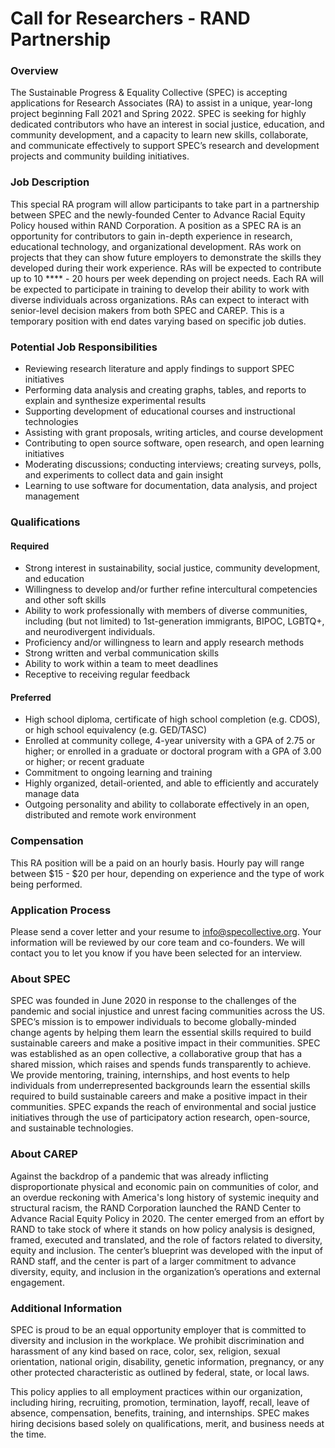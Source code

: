 # Call for Researchers - RAND Partnership

### **Overview**

The Sustainable Progress & Equality Collective (SPEC) is accepting applications for Research Associates (RA) to assist in a unique, year-long project beginning Fall 2021 and Spring 2022. SPEC is seeking for highly dedicated contributors who have an interest in social justice, education, and community development, and a capacity to learn new skills, collaborate, and communicate effectively to support SPEC’s research and development projects and community building initiatives.

### Job Description

This special RA program will allow participants to take part in a partnership between SPEC and the newly-founded Center to Advance Racial Equity Policy housed within RAND Corporation. A position as a SPEC RA is an opportunity for contributors to gain in-depth experience in research, educational technology, and organizational development. RAs work on projects that they can show future employers to demonstrate the skills they developed during their work experience. RAs will be expected to contribute up to 10 **** - 20 hours per week depending on project needs. Each RA will be expected to participate in training to develop their ability to work with diverse individuals across organizations. RAs can expect to interact with senior-level decision makers from both SPEC and CAREP. This is a temporary position with end dates varying based on specific job duties.

### Potential Job Responsibilities

* Reviewing research literature and apply findings to support SPEC initiatives
* Performing data analysis and creating graphs, tables, and reports to explain and synthesize experimental results
* Supporting development of educational courses and instructional technologies
* Assisting with grant proposals, writing articles, and course development
* Contributing to open source software, open research, and open learning initiatives
* Moderating discussions; conducting interviews; creating surveys, polls, and experiments to collect data and gain insight
* Learning to use software for documentation, data analysis, and project management

### **Qualifications**

#### **Required**

* Strong interest in sustainability, social justice, community development, and education
* Willingness to develop and/or further refine intercultural competencies and other soft skills
* Ability to work professionally with members of diverse communities, including (but not limited) to 1st-generation immigrants, BIPOC, LGBTQ+, and neurodivergent individuals.
* Proficiency and/or willingness to learn and apply research methods
* Strong written and verbal communication skills
* Ability to work within a team to meet deadlines
* Receptive to receiving regular feedback

#### **Preferred**

* High school diploma, certificate of high school completion (e.g. CDOS), or high school equivalency (e.g. GED/TASC)
* Enrolled at community college, 4-year university with a GPA of 2.75 or higher; or enrolled in a graduate or doctoral program with a GPA of 3.00 or higher; or recent graduate
* Commitment to ongoing learning and training
* Highly organized, detail-oriented, and able to efficiently and accurately manage data
* Outgoing personality and ability to collaborate effectively in an open, distributed and remote work environment

### **Compensation**

This RA position will be a paid on an hourly basis. Hourly pay will range between $15 - $20 per hour, depending on experience and the type of work being performed.

### **Application Process**

Please send a cover letter and your resume to [info@specollective.org](mailto:info@specollective.org). Your information will be reviewed by our core team and co-founders. We will contact you to let you know if you have been selected for an interview.

### **About SPEC**

SPEC was founded in June 2020 in response to the challenges of the pandemic and social injustice and unrest facing communities across the US. SPEC’s mission is to empower individuals to become globally-minded change agents by helping them learn the essential skills required to build sustainable careers and make a positive impact in their communities. SPEC was established as an open collective, a collaborative group that has a shared mission, which raises and spends funds transparently to achieve. We provide mentoring, training, internships, and host events to help individuals from underrepresented backgrounds learn the essential skills required to build sustainable careers and make a positive impact in their communities. SPEC expands the reach of environmental and social justice initiatives through the use of participatory action research, open-source, and sustainable technologies.

### **About CAREP**

Against the backdrop of a pandemic that was already inflicting disproportionate physical and economic pain on communities of color, and an overdue reckoning with America's long history of systemic inequity and structural racism, the RAND Corporation launched the RAND Center to Advance Racial Equity Policy in 2020. The center emerged from an effort by RAND to take stock of where it stands on how policy analysis is designed, framed, executed and translated, and the role of factors related to diversity, equity and inclusion. The center’s blueprint was developed with the input of RAND staff, and the center is part of a larger commitment to advance diversity, equity, and inclusion in the organization’s operations and external engagement.

### Additional Information

SPEC is proud to be an equal opportunity employer that is committed to diversity and inclusion in the workplace. We prohibit discrimination and harassment of any kind based on race, color, sex, religion, sexual orientation, national origin, disability, genetic information, pregnancy, or any other protected characteristic as outlined by federal, state, or local laws.

This policy applies to all employment practices within our organization, including hiring, recruiting, promotion, termination, layoff, recall, leave of absence, compensation, benefits, training, and internships. SPEC makes hiring decisions based solely on qualifications, merit, and business needs at the time.

